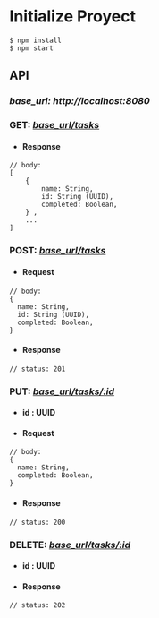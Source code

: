 # Initialize Proyect

```
$ npm install
$ npm start
```

## API

### *base_url: http://localhost:8080*

### GET: [*base_url/tasks*](http://localhost:8080/tasks)

- #### Response

```
// body:
[
    {
        name: String,
        id: String (UUID),
        completed: Boolean,
    } ,
    ...
]
```

### POST: [*base_url/tasks*](http://localhost:8080/tasks)

- #### Request

```
// body:
{
  name: String,
  id: String (UUID),
  completed: Boolean,
}
```

- #### Response

```
// status: 201
```

### PUT: [*base_url/tasks/:id*](http://localhost:8080/tasks/:id)
- #### id : UUID 
- #### Request

```
// body:
{
  name: String,
  completed: Boolean,
}
```

- #### Response

```
// status: 200
```

### DELETE: [*base_url/tasks/:id*](http://localhost:8080/tasks)
- #### id : UUID 
- #### Response

```
// status: 202

```
